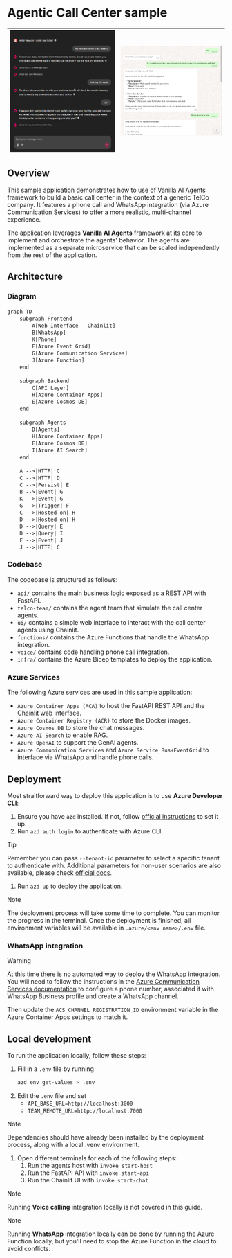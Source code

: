# Agentic Call Center sample

| ![Example chat with the Chainlit interface](assets/chat.png) | ![Example chat with WhatsApp](assets/whatsapp.png) |
| --- | --- |

## Overview

This sample application demonstrates how to use of Vanilla AI Agents framework to build a basic call center in the context of a generic TelCo company. It features a phone call and WhatsApp integration (via Azure Communication Services) to offer a more realistic, multi-channel experience.

The application leverages [**Vanilla AI Agents**](https://github.com/Azure-Samples/vanilla-aiagents) framework at its core to implement and orchestrate the agents' behavior. The agents are implemented as a separate microservice that can be scaled independently from the rest of the application.

## Architecture

### Diagram

```mermaid
graph TD
    subgraph Frontend
        A[Web Interface - Chainlit]
        B[WhatsApp]
        K[Phone]
        F[Azure Event Grid]
        G[Azure Communication Services]
        J[Azure Function]
    end

    subgraph Backend
        C[API Layer]
        H[Azure Container Apps]
        E[Azure Cosmos DB]
    end

    subgraph Agents
        D[Agents]
        H[Azure Container Apps]
        E[Azure Cosmos DB]
        I[Azure AI Search]
    end

    A -->|HTTP| C
    C -->|HTTP| D
    C -->|Persist| E
    B -->|Event| G
    K -->|Event| G
    G -->|Trigger| F
    C -->|Hosted on| H
    D -->|Hosted on| H
    D -->|Query| E
    D -->|Query| I
    F -->|Event| J
    J -->|HTTP| C
```

### Codebase

The codebase is structured as follows:

- `api/` contains the main business logic exposed as a REST API with FastAPI.
- `telco-team/` contains the agent team that simulate the call center agents.
- `ui/` contains a simple web interface to interact with the call center agents using Chainlit.
- `functions/` contains the Azure Functions that handle the WhatsApp integration.
- `voice/` contains code handling phone call integration.
- `infra/` contains the Azure Bicep templates to deploy the application.

### Azure Services

The following Azure services are used in this sample application:

- `Azure Container Apps (ACA)` to host the FastAPI REST API and the Chainlit web interface.
- `Azure Container Registry (ACR)` to store the Docker images.
- `Azure Cosmos DB` to store the chat messages.
- `Azure AI Search` to enable RAG.
- `Azure OpenAI` to support the GenAI agents.
- `Azure Communication Services` and `Azure Service Bus+EventGrid` to interface via WhatsApp and handle phone calls.

## Deployment

Most straitforward way to deploy this application is to use **Azure Developer CLI**:

1. Ensure you have `azd` installed. If not, follow [official instructions](https://learn.microsoft.com/en-us/azure/developer/azure-developer-cli/install-azd) to set it up.
1. Run `azd auth login` to authenticate with Azure CLI.
> [!TIP]
> Remember you can pass `--tenant-id` parameter to select a specific tenant to authenticate with. Additional parameters for non-user scenarios are also available, please check [official docs](https://learn.microsoft.com/en-us/azure/developer/azure-developer-cli/reference#options-3).
1. Run `azd up` to deploy the application.
> [!NOTE]
> The deployment process will take some time to complete. You can monitor the progress in the terminal. Once the deployment is finished, all environment variables will be available in `.azure/<env name>/.env` file.

### WhatsApp integration

> [!WARNING]
> At this time there is no automated way to deploy the WhatsApp integration. You will need to follow the instructions in the [Azure Communication Services documentation](https://learn.microsoft.com/en-us/azure/communication-services/quickstarts/advanced-messaging/whatsapp/connect-whatsapp-business-account) to configure a phone number, associated it with WhatsApp Business profile and create a WhatsApp channel.
>
> Then update the `ACS_CHANNEL_REGISTRATION_ID` environment variable in the Azure Container Apps settings to match it.

## Local development

To run the application locally, follow these steps:

1. Fill in a `.env` file by running
    ```bash
    azd env get-values > .env
    ```
1. Edit the `.env` file and set
    * `API_BASE_URL=http://localhost:3000`
    * `TEAM_REMOTE_URL=http://localhost:7000`
    
> [!NOTE]
> Dependencies should have already been installed by the deployment process, along with a local .venv environment.

1. Open different terminals for each of the following steps:
    1. Run the agents host with `invoke start-host`
    1. Run the FastAPI API with `invoke start-api`
    1. Run the Chainlit UI with `invoke start-chat`

> [!NOTE]
> Running **Voice calling** integration locally is not covered in this guide.

> [!NOTE]
> Running **WhatsApp** integration locally can be done by running the Azure Function locally, but you'll need to stop the Azure Function in the cloud to avoid conflicts.